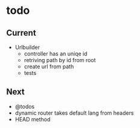 # todo

## Current

- Urlbuilder
  - controller has an uniqe id
  - retriving path by id from root
  - create url from path
  - tests

## Next

- @todos
- dynamic router takes default lang from headers  
- HEAD method
